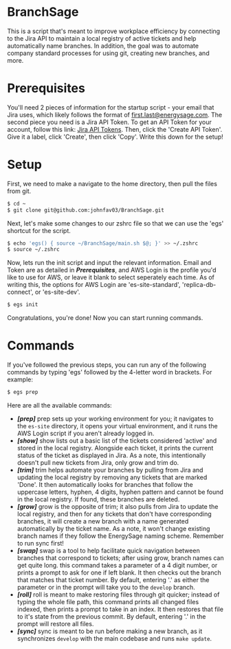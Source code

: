 # BranchSage
This is a script that's meant to improve workplace efficiency by connecting to the Jira API to maintain a local registry of active tickets and help automatically name branches. In addition, the goal was to automate company standard processes for using git, creating new branches, and more.
# Prerequisites
You'll need 2 pieces of information for the startup script - your email that Jira uses, which likely follows the format of first.last@energysage.com. The second piece you need is a Jira API Token. To get an API Token for your account, follow this link: [Jira API Tokens](https://id.atlassian.com/manage-profile/security/api-tokens). Then, click the 'Create API Token'. Give it a label, click 'Create', then click 'Copy'. Write this down for the setup!
# Setup
First, we need to make a navigate to the home directory, then pull the files from git.
```bash
$ cd ~
$ git clone git@github.com:johnfav03/BranchSage.git
```
Next, let's make some changes to our zshrc file so that we can use the 'egs' shortcut for the script.
```bash
$ echo 'egs() { source ~/BranchSage/main.sh $@; }' >> ~/.zshrc
$ source ~/.zshrc
```
Now, lets run the init script and input the relevant information. Email and Token are as detailed in ***Prerequisites***, and AWS Login is the profile you'd like to use for AWS, or leave it blank to select seperately each time. As of writing this, the options for AWS Login are 'es-site-standard', 'replica-db-connect', or 'es-site-dev'.
```bash
$ egs init
```
Congratulations, you're done! Now you can start running commands.
# Commands
If you've followed the previous steps, you can run any of the following commands by typing 'egs' followed by the 4-letter word in brackets. For example:
```bash
$ egs prep
```
Here are all the available commands:
- ***[prep]***
prep sets up your working environment for you; it navigates to the `es-site` directory, it opens your virtual environment, and it runs the AWS Login script if you aren't already logged in.
- ***[show]***
show lists out a basic list of the tickets considered 'active' and stored in the local registry. Alongside each ticket, it prints the current status of the ticket as displayed in Jira. As a note, this intentionally doesn't pull new tickets from Jira, only grow and trim do.
- ***[trim]***
trim helps automate your branches by pulling from Jira and updating the local registry by removing any tickets that are marked 'Done'. It then automatically looks for branches that follow the uppercase letters, hyphen, 4 digits, hyphen pattern and cannot be found in the local registry. If found, these branches are deleted.
- ***[grow]***
grow is the opposite of trim; it also pulls from Jira to update the local registry, and then for any tickets that don't have corresponding branches, it will create a new branch with a name generated automatically by the ticket name. As a note, it won't change existing branch names if they follow the EnergySage naming scheme. Remember to run sync first!
- ***[swap]***
swap is a tool to help facilitate quick navigation between branches that correspond to tickets; after using grow, branch names can get quite long. this command takes a parameter of a 4 digit number, or prints a prompt to ask for one if left blank. It then checks out the branch that matches that ticket number. By default, entering '.' as either the parameter or in the prompt will take you to the `develop` branch.
- ***[roll]***
roll is meant to make restoring files through git quicker; instead of typing the whole file path, this command prints all changed files indexed, then prints a prompt to take in an index. It then restores that file to it's state from the previous commit. By default, entering '.' in the prompt will restore all files.
- ***[sync]***
sync is meant to be run before making a new branch, as it synchronizes `develop` with the main codebase and runs `make update`.